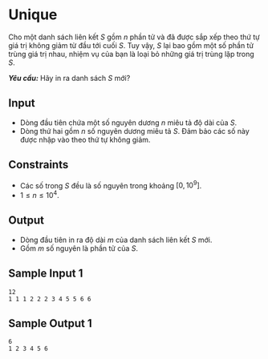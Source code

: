 # Unique

Cho một danh sách liên kết $S$ gồm $n$ phần tử và đã được sắp xếp theo thứ tự giá trị không giảm từ đầu tới cuối $S$. Tuy vậy, $S$ lại bao gồm một số phần tử trùng giá trị nhau, nhiệm vụ của bạn là loại bỏ những giá trị trùng lặp trong $S$.

***Yêu cầu:*** Hãy in ra danh sách $S$ mới?

## Input

- Dòng đầu tiên chứa một số nguyên dương $n$ miêu tả độ dài của $S$.
- Dòng thứ hai gồm $n$ số nguyên dương miêu tả $S$. Đảm bảo các số này được nhập vào theo thứ tự không giảm.

## Constraints 

- Các số trong $S$ đều là số nguyên trong khoảng $[0,10^9]$.
- $1 \le n \le 10^4$.

## Output

- Dòng đầu tiên in ra độ dài $m$ của danh sách liên kết $S$ mới.
- Gồm $m$ số nguyên là phần tử của $S$.

## Sample Input 1

```
12
1 1 1 2 2 2 3 4 5 5 6 6
```

## Sample Output 1

```
6
1 2 3 4 5 6
``` 